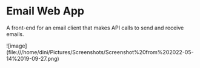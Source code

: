 # Email Web App
A front-end for an email client that makes API calls to send and receive emails.

![image] (file:///home/dini/Pictures/Screenshots/Screenshot%20from%202022-05-14%2019-09-27.png)
